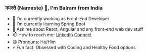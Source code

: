 ### नमस्ते (Namaste) 🙏, I'm Balram from India

- 🔭 I’m currently working as Front-End Developer
- 🌱 I’m currently learning Spring Boot
- 💬 Ask me about React, Angular and any front-end web dev stuff
- 📫 How to reach me: [LinkedIn Connect](https://www.linkedin.com/in/balramsinghrajput/)
- 😄 Pronouns: He/Him
- ⚡ Fun fact: Obsessed with Coding and Healthy Food options
